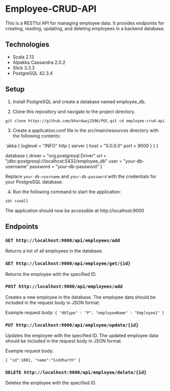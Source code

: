# Employee-CRUD-API

This is a RESTful API for managing employee data. It provides endpoints for creating, reading, updating, and deleting employees in a backend database.

## Technologies
* Scala 2.13
* Alpakka Cassandra 2.0.2
* Slick 3.3.3
* PostgreSQL 42.3.4

## Setup

1. Install PostgreSQL and create a database named employee_db.

2. Clone this repository and navigate to the project directory.

`git clone https://github.com/bhardwaj2506/POC.git
cd employee-crud-api`

3. Create a application.conf file in the src/main/resources directory with the following contents:

`akka {
loglevel = "INFO"
http {
server {
host = "0.0.0.0"
port = 9000
}
}
}

database {
driver = "org.postgresql.Driver"
url = "jdbc:postgresql://localhost:5432/employee_db"
user = "your-db-username"
password = "your-db-password"
}
`

Replace `your-db-username` and `your-db-password` with the credentials for your PostgreSQL database.

4. Run the following command to start the application:

`sbt runAll`

The application should now be accessible at http://localhost:9000

## Endpoints

### `GET http://localhost:9000/api/employees/add`

Returns a list of all employees in the database.

### `GET http://localhost:9000/api/employee/get/{id}`

Returns the employee with the specified ID.

### `POST http://localhost:9000/api/employees/add`

Creates a new employee in the database. The employee data should be included in the request body in JSON format.

Example request body:
`{
"dbType" : "P",
"employeeName" : "Employee1"
}`

### `PUT http://localhost:9000/api/employee/update/{id}`

Updates the employee with the specified ID. The updated employee data should be included in the request body in JSON format.

Example request body:

`{
"id":1001,
"name":"Siddharth"
}`

### `DELETE http://localhost:9000/api/employee/delete/{id}`

Deletes the employee with the specified ID.